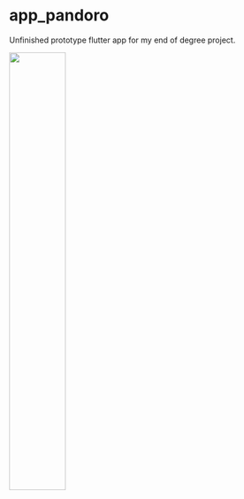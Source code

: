 # app_pandoro
Unfinished prototype flutter app for my end of degree project.


<img src="https://user-images.githubusercontent.com/110344381/231520041-302cfd56-bd1d-4355-9177-3d24ee984ab8.jpg" width=45% height=45%>
